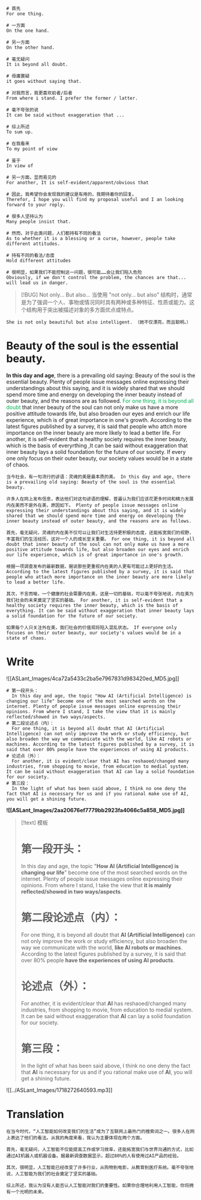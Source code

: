 
```ENGLISH
# 首先
For one thing.

# 一方面
On the one hand.

# 另一方面
On the other hand.

# 毫无疑问
It is beyond all doubt.

# 毋庸置疑
it goes without saying that.

# 对我而言，我更喜欢前者/后者
From where i stand. I prefer the former / latter.

# 毫不夸张的说
It can be said without exaggeration that ...

# 综上所述
To sum up.

# 在我看来
To my point of view

# 鉴于
In view of

# 另一方面，显而易见的
For another, It is self-evident/apparent/obvious that

# 因此，我希望你会发现我的建议是有用的，我期待着你的回复。
Therefor, I hope you will find my proposal useful and I an looking forward to your reply.

# 很多人坚持认为
Many people insist that.

# 然而，对于此类问题，人们都持有不同的看法
As to whether it is a blessing or a curse, however, people take different attitudes.

# 持有不同的看法/态度
Hold different attitudes

# 很明显，如果我们不能控制这一问题，很可能……会让我们陷入危险
Obviously, if we don't control the problem, the chances are that... will lead us in danger.
```

> [!BUG] Not only... But also...
当使用 "not only... but also" 结构时，通常是为了强调一个人、事物或情况同时具有两种或多种特征、性质或能力。这个结构用于突出被描述对象的多方面优点或特点。

```ENGLISH
She is not only beautiful but also intelligent. （她不仅漂亮，而且聪明。）
```

# Beauty of the soul is the essential beauty.

**In this day and age**, there is a prevailing old saying: Beauty of the soul is the essential beauty. Plenty of people issue messages online expressing their understandings about this saying, and it is widely shared that we should spend more time and energy on developing the inner beauty instead of outer beauty, and the reasons are as followed.
<font color="#00b050">For one thing, it is beyond all doubt</font> that inner beauty of the soul can not only make us have a more positive attitude towards life, but also broaden our eyes and enrich our life experience, which is of great importance in one's growth.  According to the latest figures published by a survey, it is said that people who attch more importance on the inner beauty are more likely to lead a better life.
For another, it is self-evident that a healthy society requires the inner beauty, which is the basis of everyrthing ,It can be said without exaggeration that inner beauty lays a solid foundation for the future of our society. If every one only focus on their outer beauty, our society values would be in a state of chaos.


```text
当今社会，有一句流行的谚语：灵魂的美是最本质的美。 In this day and age, there is a prevailing old saying: Beauty of the soul is the essential beauty.

许多人在网上发布信息，表达他们对这句谚语的理解，普遍认为我们应该花更多时间和精力发展内在美而不是外在美，原因如下。 Plenty of people issue messages online expressing their understandings about this saying, and it is widely shared that we should spend more time and energy on developing the inner beauty instead of outer beauty, and the reasons are as follows.

首先，毫无疑问，灵魂的内在美不仅可以让我们对生活持更积极的态度，还能拓宽我们的视野，丰富我们的生活经历，这对一个人的成长至关重要。 For one thing, it is beyond all doubt that inner beauty of the soul can not only make us have a more positive attitude towards life, but also broaden our eyes and enrich our life experience, which is of great importance in one's growth.

根据一项调查发布的最新数据，据说那些更重视内在美的人更有可能过上更好的生活。 According to the latest figures published by a survey, it is said that people who attach more importance on the inner beauty are more likely to lead a better life.

其次，不言而喻，一个健康的社会需要内在美，这是一切的基础，可以毫不夸张地说，内在美为我们社会的未来奠定了坚实的基础。 For another, it is self-evident that a healthy society requires the inner beauty, which is the basis of everything. It can be said without exaggeration that inner beauty lays a solid foundation for the future of our society.

如果每个人只关注外在美，我们社会的价值观将陷入混乱状态。 If everyone only focuses on their outer beauty, our society's values would be in a state of chaos.
```

# Write
![[ASLant_Images/4ca72a5433c2ba5e7967831d983420ed_MD5.jpg]]

```text
# 第一段开头：
  In this day and age, the topic "How AI (Artificial Intelligence) is changing our life" become one of the most searched words on the internet. Plenty of people issue messages online expressing their opinions. From where I stand, I take the view that it is mainly reflected/showed in two ways/aspects.
# 第二段论述点（内）：
  For one thing, it is beyond all doubt that AI (Artificial Intelligence) can not only improve the work or study efficiency, but also broaden the way we communicate with the world, like AI robots or machines. According to the latest figures published by a survey, it is said that over 80% people have the experiences of using AI products.
# 论述点（外）：
  For another, it is evident/clear that AI has reshaoed/changed many industries, from shopping to movie, from education to medial system. It can be said without exaggeration that AI can lay a solid foundation for our society.
# 第三段：
  In the light of what has been said above, I think no one deny the fact that AI is necessary for us and if you rational make use of AI, you will get a shining future.
```

**![[ASLant_Images/2aa20676ef7779bb2923fa4066c5a858_MD5.jpg]]**

> [!text] 模板
> # 第一段开头：
>   In this day and age, the topic "**How AI (Artificial Intelligence) is changing our life**" become one of the most searched words on the internet. Plenty of people issue messages online expressing their opinions. From where I stand, I take the view that **it is mainly reflected/showed in two ways/aspects**.
> # 第二段论述点（内）：
>   For one thing, it is beyond all doubt that **AI (Artificial Intelligence)** can not only improve the work or study efficiency, but also broaden the way we communicate with the world, **like AI robots or machines**. According to the latest figures published by a survey, it is said that over 80% people **have the experiences of using AI products**.
> # 论述点（外）：
>   For another, it is evident/clear that **AI** has reshaoed/changed many industries, from shopping to movie, from education to medial system. It can be said without exaggeration that **AI** can lay a solid foundation for our society.
> # 第三段：
>   In the light of what has been said above, I think no one deny the fact that **AI** is necessary for us and if you rational make use of **AI**, you will get a shining future.
>   
![[../ASLant_Images/1718272640593.mp3]]

# Translation

```text
在当今时代，“人工智能如何改变我们的生活”成为了互联网上最热门的搜索词之一。很多人在网上表达了他们的看法。从我的角度来看，我认为主要体现在两个方面。

首先，毫无疑问，人工智能不仅能提高工作或学习效率，还能拓宽我们与世界沟通的方式，比如通过AI机器人或机器设备。据最新调查数据显示，超过80%的人有使用过AI产品的经验。

其次，很明显，人工智能已经改变了许多行业，从购物到电影，从教育到医疗系统。毫不夸张地说，人工智能为我们的社会奠定了坚实的基础。

综上所述，我认为没有人能否认人工智能对我们的重要性。如果你合理地利用人工智能，你将拥有一个光明的未来。
```
